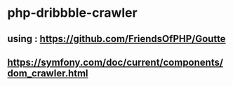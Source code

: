 # php-dribbble-crawler


## using : https://github.com/FriendsOfPHP/Goutte
## https://symfony.com/doc/current/components/dom_crawler.html
